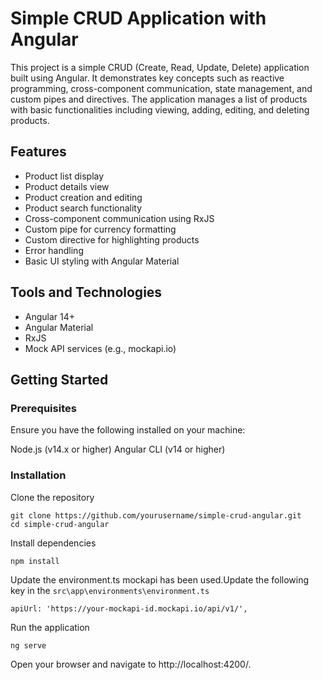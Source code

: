 # Simple CRUD Application with Angular
This project is a simple CRUD (Create, Read, Update, Delete) application built using Angular. It demonstrates key concepts such as reactive programming, cross-component communication, state management, and custom pipes and directives. The application manages a list of products with basic functionalities including viewing, adding, editing, and deleting products.

## Features

- Product list display
- Product details view
- Product creation and editing
- Product search functionality
- Cross-component communication using RxJS
- Custom pipe for currency formatting
- Custom directive for highlighting products
- Error handling
- Basic UI styling with Angular Material

## Tools and Technologies
- Angular 14+
- Angular Material
- RxJS
- Mock API services (e.g., mockapi.io)

## Getting Started
### Prerequisites
Ensure you have the following installed on your machine:

Node.js (v14.x or higher)
Angular CLI (v14 or higher)

### Installation
Clone the repository
```
git clone https://github.com/yourusername/simple-crud-angular.git
cd simple-crud-angular
```
Install dependencies

```
npm install
```
Update the environment.ts 
mockapi has been used.Update the following key in the `src\app\environments\environment.ts` 
```
apiUrl: 'https://your-mockapi-id.mockapi.io/api/v1/',
```
Run the application

```
ng serve
```
Open your browser and navigate to http://localhost:4200/.
